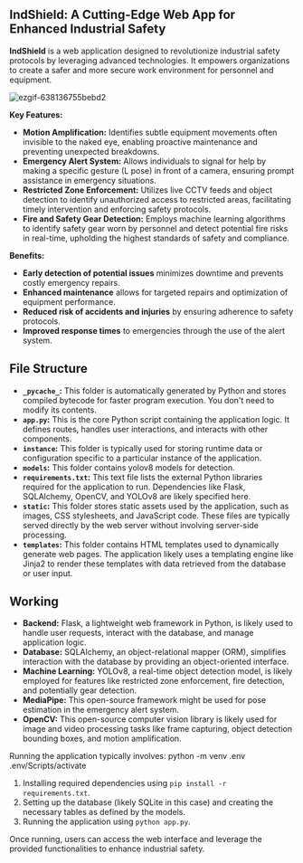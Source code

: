 
## IndShield: A Cutting-Edge Web App for Enhanced Industrial Safety

**IndShield** is a web application designed to revolutionize industrial safety protocols by leveraging advanced technologies. It empowers organizations to create a safer and more secure work environment for personnel and equipment.

![ezgif-638136755bebd2](https://github.com/user-attachments/assets/d09d7d70-77b0-4f55-8ce5-d7a40ed8ad7b)


**Key Features:**

* **Motion Amplification:** Identifies subtle equipment movements often invisible to the naked eye, enabling proactive maintenance and preventing unexpected breakdowns.
* **Emergency Alert System:** Allows individuals to signal for help by making a specific gesture (L pose) in front of a camera, ensuring prompt assistance in emergency situations.
* **Restricted Zone Enforcement:** Utilizes live CCTV feeds and object detection to identify unauthorized access to restricted areas, facilitating timely intervention and enforcing safety protocols.
* **Fire and Safety Gear Detection:** Employs machine learning algorithms to identify safety gear worn by personnel and detect potential fire risks in real-time, upholding the highest standards of safety and compliance.

**Benefits:**

* **Early detection of potential issues** minimizes downtime and prevents costly emergency repairs.
* **Enhanced maintenance** allows for targeted repairs and optimization of equipment performance.
* **Reduced risk of accidents and injuries** by ensuring adherence to safety protocols.
* **Improved response times** to emergencies through the use of the alert system.

## File Structure

* **`_pycache_`:** This folder is automatically generated by Python and stores compiled bytecode for faster program execution. You don't need to modify its contents. 
* **`app.py`:** This is the core Python script containing the application logic. It defines routes, handles user interactions, and interacts with other components.
* **`instance`:** This folder is typically used for storing runtime data or configuration specific to a particular instance of the application. 
* **`models`:** This folder contains yolov8 models for detection.
* **`requirements.txt`:** This text file lists the external Python libraries required for the application to run. Dependencies like Flask, SQLAlchemy, OpenCV, and YOLOv8 are likely specified here. 
* **`static`:** This folder stores static assets used by the application, such as images, CSS stylesheets, and JavaScript code. These files are typically served directly by the web server without involving server-side processing.
* **`templates`:** This folder contains HTML templates used to dynamically generate web pages. The application likely uses a templating engine like Jinja2 to render these templates with data retrieved from the database or user input.

## Working

* **Backend:** Flask, a lightweight web framework in Python, is likely used to handle user requests, interact with the database, and manage application logic.
* **Database:** SQLAlchemy, an object-relational mapper (ORM), simplifies interaction with the database by providing an object-oriented interface.
* **Machine Learning:** YOLOv8, a real-time object detection model, is likely employed for features like restricted zone enforcement, fire detection, and potentially gear detection.
* **MediaPipe:** This open-source framework might be used for pose estimation in the emergency alert system.
* **OpenCV:** This open-source computer vision library is likely used for image and video processing tasks like frame capturing, object detection bounding boxes, and motion amplification.

Running the application typically involves:
python  -m venv .env
.env/Scripts/activate
1. Installing required dependencies using `pip install -r requirements.txt`.
2. Setting up the database (likely SQLite in this case) and creating the necessary tables as defined by the models.
3. Running the application using `python app.py`.

Once running, users can access the web interface and leverage the provided functionalities to enhance industrial safety.
